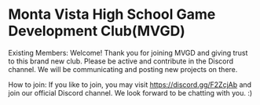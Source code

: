 # Monta Vista High School Game Development Club(MVGD)

Existing Members:
Welcome! Thank you for joining MVGD and giving trust to this brand new club. Please be active and contribute in the Discord channel. We will be communicating and posting new projects on there.

How to join:
If you like to join, you may visit https://discord.gg/F2ZcjAb and join our official Discord channel. We look forward to be chatting with you. :)
